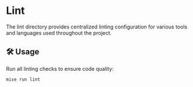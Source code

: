 # Lint

The lint directory provides centralized linting configuration for various tools and languages used throughout the project.

## 🛠️ Usage

Run all linting checks to ensure code quality:

```bash
mise run lint
```
